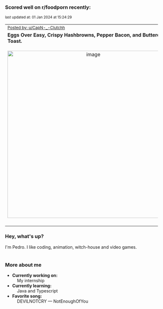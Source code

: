 ### Scored well on r/foodporn recently:

<p align="left"><sub>last updated at: 01 Jan 2024 at 15:24:29</sub></p>

|   |
| --- |
| <sub>[Posted by: u/CapN-_-Clutchh][source]</sub> |
| **Eggs Over Easy, Crispy Hashbrowns, Pepper Bacon, and Buttered Toast.** | 
|<p align="center"> <img alt="image" src="https://i.redd.it/uqo59078lg9c1.jpeg" width="550" /> </p>|
|   |

### Hey, what's up?

I'm Pedro. I like coding, animation, witch-house and video games.<br><br>

### More about me
- **Currently working on:**  
&nbsp;&nbsp;&nbsp;&nbsp;My internship
- **Currently learning:**  
&nbsp;&nbsp;&nbsp;&nbsp;Java and Typescript
- **Favorite song:**  
&nbsp;&nbsp;&nbsp;&nbsp;DEVILNOTCRY — NotEnoughOfYou<br><br>

  



  
  
  
[linkedin]: https://linkedin.com/in/pedro-h-r-gomes-8a487b14a/
[gmail]: mailto:pilique11@gmail.com
[source]: https://reddit.com/r/FoodPorn/comments/18ujd5s/eggs_over_easy_crispy_hashbrowns_pepper_bacon_and/
[redditAPI]: https://www.reddit.com/dev/api/
